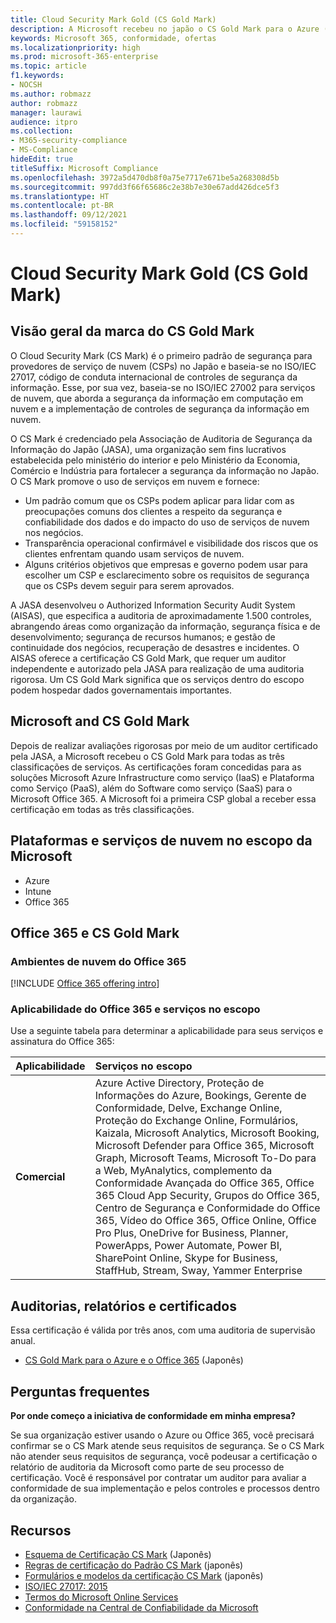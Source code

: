 ```yaml
---
title: Cloud Security Mark Gold (CS Gold Mark)
description: A Microsoft recebeu no japão o CS Gold Mark para o Azure (IaaS e PaaS) e o Office 365 (SaaS).
keywords: Microsoft 365, conformidade, ofertas
ms.localizationpriority: high
ms.prod: microsoft-365-enterprise
ms.topic: article
f1.keywords:
- NOCSH
ms.author: robmazz
author: robmazz
manager: laurawi
audience: itpro
ms.collection:
- M365-security-compliance
- MS-Compliance
hideEdit: true
titleSuffix: Microsoft Compliance
ms.openlocfilehash: 3972a5d470db8f0a75e7717e671be5a268308d5b
ms.sourcegitcommit: 997dd3f66f65686c2e38b7e30e67add426dce5f3
ms.translationtype: HT
ms.contentlocale: pt-BR
ms.lasthandoff: 09/12/2021
ms.locfileid: "59158152"
---
```

# <a name="cloud-security-mark-gold-cs-gold-mark"></a>Cloud Security Mark Gold (CS Gold Mark)

## <a name="cs-gold-mark-overview"></a>Visão geral da marca do CS Gold Mark

O Cloud Security Mark (CS Mark) é o primeiro padrão de segurança para provedores de serviço de nuvem (CSPs) no Japão e baseia-se no ISO/IEC 27017, código de conduta internacional de controles de segurança da informação. Esse, por sua vez, baseia-se no ISO/IEC 27002 para serviços de nuvem, que aborda a segurança da informação em computação em nuvem e a implementação de controles de segurança da informação em nuvem.

O CS Mark é credenciado pela Associação de Auditoria de Segurança da Informação do Japão (JASA), uma organização sem fins lucrativos estabelecida pelo ministério do interior e pelo Ministério da Economia, Comércio e Indústria para fortalecer a segurança da informação no Japão. O CS Mark promove o uso de serviços em nuvem e fornece:

- Um padrão comum que os CSPs podem aplicar para lidar com as preocupações comuns dos clientes a respeito da segurança e confiabilidade dos dados e do impacto do uso de serviços de nuvem nos negócios.
- Transparência operacional confirmável e visibilidade dos riscos que os clientes enfrentam quando usam serviços de nuvem.
- Alguns critérios objetivos que empresas e governo podem usar para escolher um CSP e esclarecimento sobre os requisitos de segurança que os CSPs devem seguir para serem aprovados.

A JASA desenvolveu o Authorized Information Security Audit System (AISAS), que especifica a auditoria de aproximadamente 1.500 controles, abrangendo áreas como organização da informação, segurança física e de desenvolvimento; segurança de recursos humanos; e gestão de continuidade dos negócios, recuperação de desastres e incidentes. O AISAS oferece a certificação CS Gold Mark, que requer um auditor independente e autorizado pela JASA para realização de uma auditoria rigorosa. Um CS Gold Mark significa que os serviços dentro do escopo podem hospedar dados governamentais importantes.

## <a name="microsoft-and-cs-gold-mark"></a>Microsoft and CS Gold Mark

Depois de realizar avaliações rigorosas por meio de um auditor certificado pela JASA, a Microsoft recebeu o CS Gold Mark para todas as três classificações de serviços. As certificações foram concedidas para as soluções Microsoft Azure Infrastructure como serviço (IaaS) e Plataforma como Serviço (PaaS), além do Software como serviço (SaaS) para o Microsoft Office 365. A Microsoft foi a primeira CSP global a receber essa certificação em todas as três classificações.

## <a name="microsoft-in-scope-cloud-platforms--services"></a>Plataformas e serviços de nuvem no escopo da Microsoft

- Azure
- Intune
- Office 365

## <a name="office-365-and-cs-gold-mark"></a>Office 365 e CS Gold Mark

### <a name="office-365-cloud-environments"></a>Ambientes de nuvem do Office 365

[!INCLUDE [Office 365 offering intro](../includes/o365-offering-introduction.md)]

### <a name="office-365-applicability-and-in-scope-services"></a>Aplicabilidade do Office 365 e serviços no escopo

Use a seguinte tabela para determinar a aplicabilidade para seus serviços e assinatura do Office 365:

| **Aplicabilidade** | **Serviços no escopo** |
|:------------------|:----------------------|
| **Comercial** | Azure Active Directory, Proteção de Informações do Azure, Bookings, Gerente de Conformidade, Delve, Exchange Online, Proteção do Exchange Online, Formulários, Kaizala, Microsoft Analytics, Microsoft Booking, Microsoft Defender para Office 365, Microsoft Graph, Microsoft Teams, Microsoft To-Do para a Web, MyAnalytics, complemento da Conformidade Avançada do Office 365, Office 365 Cloud App Security, Grupos do Office 365, Centro de Segurança e Conformidade do Office 365, Vídeo do Office 365, Office Online, Office Pro Plus, OneDrive for Business, Planner, PowerApps, Power Automate, Power BI, SharePoint Online, Skype for Business, StaffHub, Stream, Sway, Yammer Enterprise |

## <a name="audits-reports-and-certificates"></a>Auditorias, relatórios e certificados

Essa certificação é válida por três anos, com uma auditoria de supervisão anual.

- [CS Gold Mark para o Azure e o Office 365](https://jcispa.jasa.jp/cs_mark_co/cs_gold_mark_co/) (Japonês)

## <a name="frequently-asked-questions"></a>Perguntas frequentes

**Por onde começo a iniciativa de conformidade em minha empresa?**

Se sua organização estiver usando o Azure ou Office 365, você precisará confirmar se o CS Mark atende seus requisitos de segurança. Se o CS Mark não atender seus requisitos de segurança, você podeusar a certificação o relatório de auditoria da Microsoft como parte de seu processo de certificação. Você é responsável por contratar um auditor para avaliar a conformidade de sua implementação e pelos controles e processos dentro da organização.

## <a name="resources"></a>Recursos

- [Esquema de Certificação CS Mark](https://jcispa.jasa.jp/cloud_security/) (Japonês)
- [Regras de certificação do Padrão CS Mark](https://jcispa.jasa.jp/cloud_security/jcispa_regulation/) (japonês)
- [Formulários e modelos da certificação CS Mark](https://jcispa.jasa.jp/cloud_security/jcispa_regulation_form/) (japonês)
- [ISO/IEC 27017: 2015](https://www.iso.org/iso/home/store/catalogue_tc/catalogue_detail.htm?csnumber=43757)
- [Termos do Microsoft Online Services](https://aka.ms/Online-Services-Terms)
- [Conformidade na Central de Confiabilidade da Microsoft](https://www.microsoft.com/trust-center/compliance/compliance-overview)
